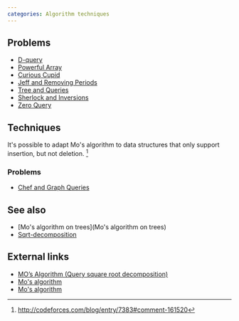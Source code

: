 ```yaml
---
categories: Algorithm techniques
---
```


## Problems
- [D-query](http://www.spoj.com/problems/DQUERY/)
- [Powerful Array](http://codeforces.com/contest/86/problem/D)
- [Curious Cupid](https://open.kattis.com/problems/cupid)
- [Jeff and Removing Periods](http://codeforces.com/problemset/problem/351/D)
- [Tree and Queries](http://codeforces.com/problemset/problem/375/D)
- [Sherlock and Inversions](https://www.codechef.com/problems/IITI15)
- [Zero Query](http://www.spoj.com/problems/ZQUERY/)


## Techniques
It's possible to adapt Mo's algorithm to data structures that only support insertion, but not deletion. [^1]

### Problems
- [Chef and Graph Queries](https://www.codechef.com/MARCH14/problems/GERALD07)

## See also
- [Mo's algorithm on trees](Mo's algorithm on trees)
- [Sqrt-decomposition]()

## External links
- [MO’s Algorithm (Query square root decomposition)](https://blog.anudeep2011.com/mos-algorithm/)
- [Mo's algorithm](http://codeforces.com/blog/entry/7383)
- [Mo's algorithm](https://www.hackerearth.com/practice/notes/mos-algorithm/)

[^1]: <http://codeforces.com/blog/entry/7383#comment-161520>